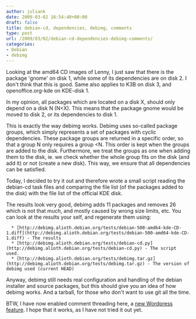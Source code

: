 ```yaml
---
author: juliank
date: 2009-03-02 16:54:40+00:00
draft: false
title: debian-cd, dependencies, debimg, comments
type: post
url: /2009/03/02/debian-cd-dependencies-debimg-comments/
categories:
- Debian
- debimg
---
```


Looking at the amd64 CD images of Lenny, I just saw that there is the package 'gnome' on disk 1, while some of its dependencies are on disk 2. I don't think that this is good. Same also applies to K3B on disk 3, and openoffice.org-kde on KDE-disk 1.

In my opinion, all packages which are located on a disk X, should only depend on a disk N (N<X). This means that the package gnome would be moved to disk 2, or its dependencies to disk 1.

This is exactly the way debimg works. Debimg uses so-called package groups, which simply represents a set of packages with cyclic dependencies. These package groups are returned in a specific order, so that a group N only requires a group <N. This order is kept when the groups are added to the disk. Furthermore, we treat the groups as one when adding them to the disk, ie. we check whether the whole group fits on the disk (and add it) or not (create a new disk). This way, we ensure that all dependencies can be satisfied.

Today, I decided to try it out and therefore wrote a small script reading the debian-cd task files and comparing the file list (of the packages added to the disk) with the file list of the official KDE disk.

The results look very good, debimg adds 11 packages and removes 26 which is not that much, and mostly caused by wrong size limits, etc. You can look at the results your self, and regenerate them using:



	  * [http://debimg.alioth.debian.org/tests/debian-500-amd64-kde-CD-1.diff](http://debimg.alioth.debian.org/tests/debian-500-amd64-kde-CD-1.diff) - The results
	  * [http://debimg.alioth.debian.org/tests/debian-cd.py](http://debimg.alioth.debian.org/tests/debian-cd.py) - The script used.
	  * [http://debimg.alioth.debian.org/tests/debimg.tar.gz](http://debimg.alioth.debian.org/tests/debimg.tar.gz) - The version of debimg used (current HEAD)

Anyway, debimg still needs real configuration and handling of the debian installer and source packages, but this should give you an idea of how debimg works. And a tarball, for those who don't want to use git all the time.

BTW, I have now enabled comment threading here, a [new Wordpress feature](http://en.blog.wordpress.com/2009/02/19/comment-threading-is-here-plus-other-cool-comment-settings/). I hope that it works, as I have not tried it out yet.
